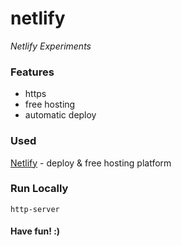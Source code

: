 # netlify

_Netlify Experiments_

### Features

* https
* free hosting
* automatic deploy

### Used

[Netlify](https://www.netlify.com) - deploy & free hosting platform

### Run Locally

    http-server

#### Have fun! :)
